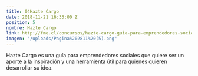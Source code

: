 ```yaml
---
title: 04Hazte Cargo
date: 2018-11-21 16:33:00 Z
position: 5
nombre: Hazte Cargo
link: http://fme.cl/concursos/hazte-cargo-guia-para-emprendedores-sociales/
imagen: "/uploads/Pagina%202811%20(5).png"
---
```


Hazte Cargo es una guía para emprendedores sociales que quiere ser un aporte a la inspiración y una herramienta útil para quienes quieren desarrollar su idea.